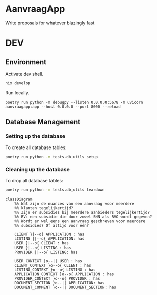 # AanvraagApp
Write proposals for whatever blazingly fast

# DEV

## Environment

Activate dev shell.
```bash
nix develop
```

Run locally.
```
poetry run python -m debugpy --listen 0.0.0.0:5678 -m uvicorn aanvraagapp:app --host 0.0.0.0 --port 8000 --reload
```

## Database Management

### Setting up the database

To create all database tables:

```bash
poetry run python -m tests.db_utils setup
```

### Cleaning up the database

To drop all database tables:

```bash
poetry run python -m tests.db_utils teardown
```

```mermaid
classDiagram
    %% Wat zijn de nuances van een aanvraag voor meerdere
    %% klanten tegelijkertijd?
    %% Zijn er subsidies bij meerdere aanbieders tegelijkertijd?
    %% BV: een subsidie die door zowel SNN als RVO wordt gegeven?
    %% Wordt er wel eens een aanvraag geschreven voor meerdere
    %% subsidies? Of altijd voor één?

    CLIENT }|--o{ APPLICATION : has
    LISTING ||--o{ APPLICATION: has
    USER }|--o{ CLIENT : has
    USER }|--o{ LISTING : has
    PROVIDER ||--o{ LISTING: has

    USER_CONTEXT |o--|| USER : has
    CLIENT_CONTEXT }o--o{ CLIENT : has
    LISTING_CONTEXT }o--o{ LISTING : has
    APPLICATION_CONTEXT }o--o{ APPLICATION : has
    PROVIDER_CONTEXT }o--o{ PROVIDER : has
    DOCUMENT_SECTION }o--|| APPLICATION: has
    DOCUMENT_COMMENT }o--|| DOCUMENT_SECTION: has
```